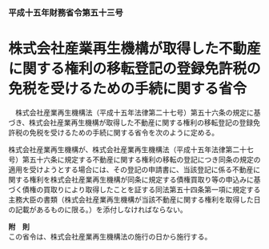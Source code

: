 ### 平成十五年財務省令第五十三号  
# 株式会社産業再生機構が取得した不動産に関する権利の移転登記の登録免許税の免税を受けるための手続に関する省令  
　株式会社産業再生機構法（平成十五年法律第二十七号）第五十六条の規定に基づき、株式会社産業再生機構が取得した不動産に関する権利の移転登記の登録免許税の免税を受けるための手続に関する省令を次のように定める。  
  
株式会社産業再生機構が、株式会社産業再生機構法（平成十五年法律第二十七号）第五十六条に規定する不動産に関する権利の移転の登記につき同条の規定の適用を受けようとする場合には、その登記の申請書に、当該登記に係る不動産に関する権利を株式会社産業再生機構が同条に規定する債権買取り等の申込みに基づく債権の買取りにより取得したことを証する同法第五十四条第一項に規定する主務大臣の書類（株式会社産業再生機構が当該不動産に関する権利を取得した日の記載があるものに限る。）を添付しなければならない。  
  
**附　則**  
この省令は、株式会社産業再生機構法の施行の日から施行する。  
  

